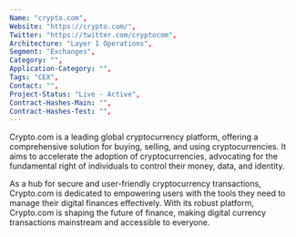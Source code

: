 ```yaml
---
Name: "crypto.com",
Website: "https://crypto.com/",
Twitter: "https://twitter.com/cryptocom",
Architecture: "Layer 1 Operations",
Segment: "Exchanges",
Category: "",
Application-Category: "",
Tags: "CEX",
Contact: "",
Project-Status: "Live - Active",
Contract-Hashes-Main: "",
Contract-Hashes-Test: "",
---
```

<!--lang:en--> 
Crypto.com is a leading global cryptocurrency platform, offering a comprehensive solution for buying, selling, and using cryptocurrencies. It aims to accelerate the adoption of cryptocurrencies, advocating for the fundamental right of individuals to control their money, data, and identity.

As a hub for secure and user-friendly cryptocurrency transactions, Crypto.com is dedicated to empowering users with the tools they need to manage their digital finances effectively. With its robust platform, Crypto.com is shaping the future of finance, making digital currency transactions mainstream and accessible to everyone.
<!--lang:es--] 
Crypto.com es una plataforma global líder en criptomonedas, ofreciendo una solución integral para comprar, vender y usar criptomonedas. Su objetivo es acelerar la adopción de criptomonedas, abogando por el derecho fundamental de los individuos de controlar su dinero, datos e identidad.

Como centro de transacciones criptográficas seguras y fáciles de usar, Crypto.com está dedicado a empoderar a los usuarios con las herramientas necesarias para gestionar sus finanzas digitales de manera efectiva. Con su robusta plataforma, Crypto.com está moldeando el futuro de las finanzas, haciendo que las transacciones con monedas digitales sean convencionales y accesibles para todos.
<!--lang:de--] 
Crypto.com ist eine führende globale Kryptowährungsplattform, die eine umfassende Lösung für den Kauf, Verkauf und die Nutzung von Kryptowährungen bietet. Ziel ist es, die Akzeptanz von Kryptowährungen zu beschleunigen und das grundlegende Recht von Individuen auf Kontrolle über ihr Geld, ihre Daten und ihre Identität zu befürworten.

Als Zentrum für sichere und benutzerfreundliche Kryptotransaktionen widmet sich Crypto.com der Befähigung seiner Nutzer mit den notwendigen Werkzeugen, um ihre digitalen Finanzen effektiv zu verwalten. Mit seiner robusten Plattform prägt Crypto.com die Zukunft der Finanzen, indem es digitale Währungstransaktionen allgemein zugänglich und alltäglich macht.
<!--lang:fr--] 
Crypto.com est une plateforme mondiale de premier plan pour les cryptomonnaies, offrant une solution complète pour acheter, vendre et utiliser des cryptomonnaies. Son objectif est d'accélérer l'adoption des cryptomonnaies, en plaidant pour le droit fondamental des individus de contrôler leur argent, leurs données et leur identité.

En tant que centre de transactions cryptographiques sécurisées et faciles à utiliser, Crypto.com est dédié à fournir aux utilisateurs les outils nécessaires pour gérer efficacement leurs finances numériques. Avec sa plateforme robuste, Crypto.com façonne l'avenir des finances, rendant les transactions en monnaie numérique courantes et accessibles à tous.
<!--lang:pl--] 
Crypto.com to wiodąca globalna platforma kryptowalutowa, oferująca kompleksowe rozwiązania do kupowania, sprzedawania i używania kryptowalut. Jej celem jest przyspieszenie adopcji kryptowalut, poprzez obronę podstawowego prawa jednostek do kontrolowania swoich pieniędzy, danych i tożsamości.

Jako centrum bezpiecznych i łatwych w użyciu transakcji kryptowalutowych, Crypto.com jest zobowiązane do wyposażenia użytkowników w narzędzia niezbędne do skutecznego zarządzania ich finansami cyfrowymi. Dzięki swojej solidnej platformie, Crypto.com kształtuje przyszłość finansów, czyniąc transakcje cyfrowymi walutami powszechne i dostępne dla wszystkich.
<!--lang:uk--] 
Crypto.com є провідною світовою платформою для криптовалют, яка пропонує комплексні рішення для купівлі, продажу та використання криптовалют. Її мета — прискорити прийняття криптовалют, захищаючи основне право осіб контролювати свої гроші, дані та ідентичність.

Як центр для безпечних та зручних криптовалютних транзакцій, Crypto.com присвячена наданню користувачам необхідних інструментів для ефективного управління їхніми цифровими фінансами. Зі своєю надійною платформою, Crypto.com формує майбутнє фінансів, роблячи транзакції з цифровими валютами загальноприйнятими та доступними для всіх.
[!--lang:*-->